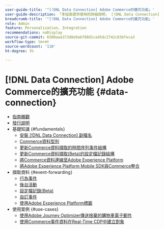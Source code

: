 ```yaml
---
user-guide-title: '"[!DNL Data Connection] Adobe Commerce的擴充功能」'
user-guide-description: 「本指南提供使用的詳細說明， [!DNL Data Connection] Adobe Commerce的擴充功能。」
breadcrumb-title: '"[!DNL Data Connection] Adobe Commerce的擴充功能」'
role: Admin
feature: Personalization, Integration
recommendations: noDisplay
source-git-commit: 6500aaa373d8e9abf88d1ca45dc2742c83bfeca3
workflow-type: tm+mt
source-wordcount: '110'
ht-degree: 3%

---
```


# [!DNL Data Connection] Adobe Commerce的擴充功能 {#data-connection}

- [指南概觀](overview.md)
- [發行說明](release-notes.md)
- 基礎知識 {#fundamentals}
   - [安裝 [!DNL Data Connection] 副檔名](install.md)
   - [Commerce資料型別](data-ingestion.md)
   - [更新Commerce資料擷取的時間序列事件結構](update-xdm.md)
   - [更新Commerce資料擷取(Beta)的設定檔記錄結構](profile-data.md)
   - [將Commerce資料連線至Adobe Experience Platform](connect-data.md)
   - [將Adobe Experience Platform Mobile SDK與Commerce整合](mobile-sdk-epc.md)
- 擷取資料 {#event-forwarding}
   - [行為事件](events.md)
   - [後台活動](events-backoffice.md)
   - [設定檔記錄(Beta)](events-profilerecord.md)
   - [自訂事件](custom-events.md)
   - [使用Adobe Experience Platform標籤](using-tags.md)
- 使用案例 {#use-cases}
   - [使用Adobe Journey Optimizer傳送捨棄的購物車電子郵件](using-ajo.md)
   - [使用Commerce事件資料在Real-Time CDP中建立對象](create-audience.md)
